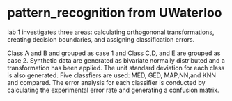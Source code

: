# pattern_recognition from UWaterloo

lab 1 investigates three areas: calculating orthogononal transformations, creating decision boundaries, and assigning classification errors. 

Class A and B and grouped as case 1 and Class C,D, and E are grouped as case 2. Synthetic data are generated as bivariate normally distributed and a transformation has been applied. The unit standard deviation for each class is also generated. Five classfiers are used: MED, GED, MAP,NN,and KNN and compared. The error analysis for each classifier is conducted by calculating the experimental error rate and generating a confusion matrix.
